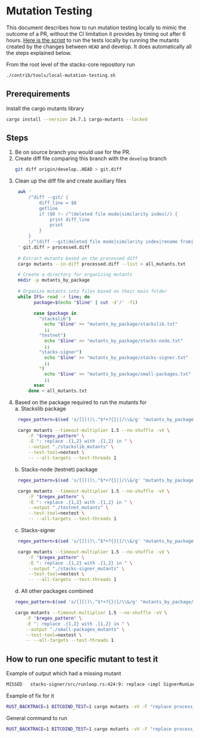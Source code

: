 # Mutation Testing

This document describes how to run mutation testing locally to mimic the outcome of a PR, without the CI limitation it provides by timing out after 6 hours.
[Here is the script](../contrib/tools/local-mutation-testing.sh) to run the tests locally by running the mutants created by the changes between `HEAD` and develop. 
It does automatically all the steps explained below.

From the root level of the stacks-core repository run
```sh
./contrib/tools/local-mutation-testing.sh
```

## Prerequirements

Install the cargo mutants library
```sh
cargo install --version 24.7.1 cargo-mutants --locked
```


## Steps 
1. Be on source branch you would use for the PR.
2. Create diff file comparing this branch with the `develop` branch
    ```sh
    git diff origin/develop..HEAD > git.diff
    ```
3. Clean up the diff file and create auxiliary files
   ```sh
    awk '
        /^diff --git/ {
            diff_line = $0
            getline
            if ($0 !~ /^(deleted file mode|similarity index)/) {
                print diff_line
                print
            }
        }
        !/^(diff --git|deleted file mode|similarity index|rename from|rename to)/ {print}
    ' git.diff > processed.diff
    
    # Extract mutants based on the processed diff
    cargo mutants --in-diff processed.diff --list > all_mutants.txt

    # Create a directory for organizing mutants
    mkdir -p mutants_by_package
    
    # Organize mutants into files based on their main folder
    while IFS= read -r line; do
          package=$(echo "$line" | cut -d'/' -f1)

          case $package in
            "stackslib")
              echo "$line" >> "mutants_by_package/stackslib.txt"
              ;;
            "testnet")
              echo "$line" >> "mutants_by_package/stacks-node.txt"
              ;;
            "stacks-signer")
              echo "$line" >> "mutants_by_package/stacks-signer.txt"
              ;;
            *)
              echo "$line" >> "mutants_by_package/small-packages.txt"
              ;;
          esac
        done < all_mutants.txt
   ```
4. Based on the package required to run the mutants for  
   a. Stackslib package 
   ```sh
    regex_pattern=$(sed 's/[][()\.^$*+?{}|]/\\&/g' "mutants_by_package/stackslib.txt" | paste -sd'|' -)

    cargo mutants --timeout-multiplier 1.5 --no-shuffle -vV \
        -F "$regex_pattern" \
        -E ": replace .{1,2} with .{1,2} in " \
        --output "./stackslib_mutants" \
        --test-tool=nextest \
        -- --all-targets --test-threads 1
   ```
   b. Stacks-node (testnet) package
   ```sh
    regex_pattern=$(sed 's/[][()\.^$*+?{}|]/\\&/g' "mutants_by_package/testnet.txt" | paste -sd'|' -)

    cargo mutants --timeout-multiplier 1.5 --no-shuffle -vV \
        -F "$regex_pattern" \
        -E ": replace .{1,2} with .{1,2} in " \
        --output "./testnet_mutants" \
        --test-tool=nextest \
        -- --all-targets --test-threads 1
   ```
   c. Stacks-signer
   ```sh
    regex_pattern=$(sed 's/[][()\.^$*+?{}|]/\\&/g' "mutants_by_package/stacks-signer.txt" | paste -sd'|' -)

    cargo mutants --timeout-multiplier 1.5 --no-shuffle -vV \
        -F "$regex_pattern" \
        -E ": replace .{1,2} with .{1,2} in " \
        --output "./stacks-signer_mutants" \
        --test-tool=nextest \
        -- --all-targets --test-threads 1
   ```
   d. All other packages combined  
    ```sh
    regex_pattern=$(sed 's/[][()\.^$*+?{}|]/\\&/g' "mutants_by_package/small-packages.txt" | paste -sd'|' -)

    cargo mutants --timeout-multiplier 1.5 --no-shuffle -vV \
        -F "$regex_pattern" \
        -E ": replace .{1,2} with .{1,2} in " \
        --output "./small-packages_mutants" \
        --test-tool=nextest \
        -- --all-targets --test-threads 1
   ```

## How to run one specific mutant to test it

Example of output which had a missing mutant
```sh
MISSED   stacks-signer/src/runloop.rs:424:9: replace <impl SignerRunLoop for RunLoop<Signer, T>>::run_one_pass -> Option<Vec<SignerResult>> with None in 3.0s build + 9.3s test
```

Example of fix for it
```sh
RUST_BACKTRACE=1 BITCOIND_TEST=1 cargo mutants -vV -F "replace process_stackerdb_event" -E ": replace <impl SignerRunLoop for RunLoop<Signer, T>>::run_one_pass -> Option<Vec<SignerResult>> with None in " --test-tool=nextest -- --run-ignored all --fail-fast --test-threads 1
```

General command to run
```sh
RUST_BACKTRACE=1 BITCOIND_TEST=1 cargo mutants -vV -F "replace process_stackerdb_event" -E ": replace [modify this] with [modify this] in " --test-tool=nextest -- --run-ignored all --fail-fast --test-threads 1
```
